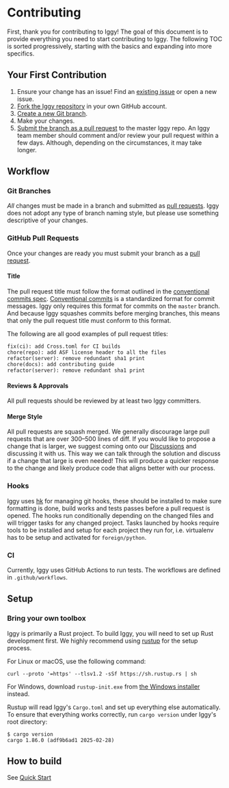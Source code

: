 # Contributing

First, thank you for contributing to Iggy! The goal of this document is to provide everything you need to start contributing to Iggy. The following TOC is sorted progressively, starting with the basics and expanding into more specifics.

## Your First Contribution

1. Ensure your change has an issue! Find an [existing issue](https://github.com/apache/iggy/issues) or open a new issue.
2. [Fork the Iggy repository](https://github.com/apache/Iggy/fork) in your own GitHub account.
3. [Create a new Git branch](https://help.github.com/en/github/collaborating-with-issues-and-pull-requests/creating-and-deleting-branches-within-your-repository).
4. Make your changes.
5. [Submit the branch as a pull request](https://help.github.com/en/github/collaborating-with-issues-and-pull-requests/creating-a-pull-request-from-a-fork) to the master Iggy repo. An Iggy team member should comment and/or review your pull request within a few days. Although, depending on the circumstances, it may take longer.

## Workflow

### Git Branches

*All* changes must be made in a branch and submitted as [pull requests](#github-pull-requests). Iggy does not adopt any type of branch naming style, but please use something descriptive of your changes.

### GitHub Pull Requests

Once your changes are ready you must submit your branch as a [pull request](https://github.com/apache/Iggy/pulls).

#### Title

The pull request title must follow the format outlined in the [conventional commits spec](https://www.conventionalcommits.org). [Conventional commits](https://www.conventionalcommits.org) is a standardized format for commit messages. Iggy only requires this format for commits on the `master` branch. And because Iggy squashes commits before merging branches, this means that only the pull request title must conform to this format.

The following are all good examples of pull request titles:

```text
fix(ci): add Cross.toml for CI builds
chore(repo): add ASF license header to all the files
refactor(server): remove redundant sha1 print
chore(docs): add contributing guide
refactor(server): remove redundant sha1 print
```

#### Reviews & Approvals

All pull requests should be reviewed by at least two Iggy committers.

#### Merge Style

All pull requests are squash merged.
We generally discourage large pull requests that are over 300–500 lines of diff.
If you would like to propose a change that is larger, we suggest
coming onto our [Discussions](https://github.com/apache/Iggy/discussions) and discussing it with us.
This way we can talk through the solution and discuss if a change that large is even needed!
This will produce a quicker response to the change and likely produce code that aligns better with our process.

### Hooks

Iggy uses [hk](hk.jdx.dev) for managing git hooks, these should be installed to make sure formatting is done, build works and tests passes before a pull request is opened. The hooks run conditionally depending on the changed files and will trigger tasks for any changed project. Tasks launched by hooks require tools to be installed and setup for each project they run for, i.e. virtualenv has to be setup and activated for `foreign/python`.

### CI

Currently, Iggy uses GitHub Actions to run tests. The workflows are defined in `.github/workflows`.

## Setup

### Bring your own toolbox

Iggy is primarily a Rust project. To build Iggy, you will need to set up Rust development first. We highly recommend using [rustup](https://rustup.rs/) for the setup process.

For Linux or macOS, use the following command:

```shell
curl --proto '=https' --tlsv1.2 -sSf https://sh.rustup.rs | sh
```

For Windows, download `rustup-init.exe` from [the Windows installer](https://win.rustup.rs/x86_64) instead.

Rustup will read Iggy's `Cargo.toml` and set up everything else automatically. To ensure that everything works correctly, run `cargo version` under Iggy's root directory:

```shell
$ cargo version
cargo 1.86.0 (adf9b6ad1 2025-02-28)
```

## How to build

See [Quick Start](https://github.com/apache/iggy?tab=readme-ov-file#quick-start)

